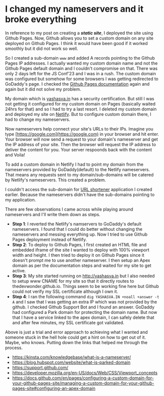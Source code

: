 # I changed my nameservers and it broke everything

In reference to my post on creating a ***static site***, I deployed the site using Github Pages. Now, Github allows you to set a custom domain on any site deployed on Github Pages. I think it would have been good if it worked smoothly but it did not work so well.

So I created a sub-domain `www` and added A records pointing to the Github Pages IP addresses. I actually wanted my custom domain name and not the Github Pages default domain and I couldn't compromise on that. There was only 2 days left for the JS Conf'23 and I was in a rush. The custom domain was configured but somehow for some browsers I was getting redirected to GoDaddy's page. I checked the [Github Pages documentation](https://docs.github.com/en/pages/configuring-a-custom-domain-for-your-github-pages-site/about-custom-domains-and-github-pages) again and again but it did not solve my problem. 

My domain which is [yashasva.in](https://yashasva.in) has a security certification. But still I was not getting it configured for my custom domain on Pages (basically waited 24hrs for that) and so I had to try a last resort. I deleted my custom domain and deployed my site on [Netlify](https://netlify.com). But to configure custom domain there, I had to change my nameservers. 

Now nameservers help connect your site's URLs to their IPs. Imagine you type [https://google.com](https://google.com) in your browser and hit enter. Your browser will now send a request to your domain's nameserver and get the IP address of your site. Then the browser will request the IP address to deliver the content for you. Your server respoonds back with the content and Voila!

To add a custom domain in Netlify I had to point my domain from the nameservers provided by GoDaddy(default) to the Netlify nameservers. That means any requests sent to my domain/sub-domains will be catered by Netlify's nameservers. This created a problem.

I couldn't access the sub-domain for [URL shortener](https://shorturl.yashasva.in) application I created earlier. Because the nameservers didn't have the sub-domains pointing to my application. 

There are few observations I came across while playing around nameservers and I'll write them down as steps.
* **Step 1**: I reverted the Netlify's namservers to GoDaddy's default nameservers. I found that I could do better without changing the nameservers and messing everything up. Now I tried to use Github Pages deployment instead of Netlify.
* **Step 2**: To deploy to Github Pages, I first created an HTML file and embedded iframe of the site I wanted to deploy with 100% viewport width and height. I then tried to deploy it on Github Pages since it doesn't prompt me to use another nameserver. I then setup an Apex domain as per the documentation steps and waited for my site to get active.
* **Step 3**: My site started running on http://yashasva.in but I also needed to setup www CNAME for my site so that it directly routes to thedevwonder.github.io. Things seem to be working fine here but Github could not verify my SSL certificate although I own it.
* **Step 4**: I ran the following command `dig YASHASVA.IN +noall +answer -t A` and I saw that I was getting an extra IP which was not provided by the github. I checked Github Support Bot and I found an answer. GoDaddy had configured a Park domain for protecting the domain name. But now that I have a service linked to the apex domain, I can safely delete that and after few minutes, my SSL certificate got validated.

Above is just a trial and error approach to achieving what I wanted and someone stuck in the hell hole could get a hint on how to get out of it. Maybe, who knows.
Putting down the links that helped me through the process.

 - https://kinsta.com/knowledgebase/what-is-a-nameserver/
 - https://blog.hubspot.com/website/what-is-parked-domain
 - https://support.github.com/
 - https://developer.mozilla.org/en-US/docs/Web/CSS/Viewport_concepts
 - https://docs.github.com/en/pages/configuring-a-custom-domain-for-your-github-pages-site/managing-a-custom-domain-for-your-github-pages-site#configuring-an-apex-domain